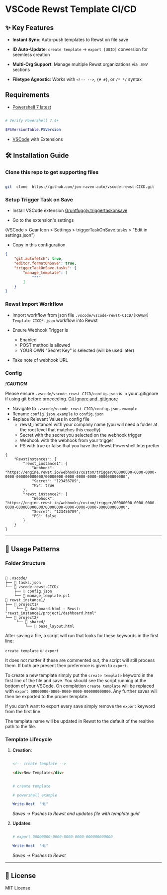 
# VSCode Rewst Template CI/CD

## ✨ Key Features

-  **Instant Sync**: Auto-push templates to Rewst on file save

-  **ID Auto-Update**: `create template` → `export [UUID]` conversion for seemless creation

-  **Multi-Org Support**: Manage multiple Rewst organizations via `.ENV` sections

-  **Filetype Agnostic**: Works with `<!-- -->`, `{# #}`, or `/* */` syntax
  

## Requirements

- [Powershell 7 latest](https://learn.microsoft.com/en-us/powershell/scripting/install/installing-powershell-on-windows?view=powershell-7.5)

```powershell

# Verify PowerShell 7.4+

$PSVersionTable.PSVersion

```

- [VSCode](https://code.visualstudio.com/) with Extensions

  
  

## 🛠️ Installation Guide

  

### Clone this repo to get supporting files

```bash

git  clone  https://github.com/jon-raven-auto/vscode-rewst-CICD.git

```

### Setup Trigger Task on Save

- Install VSCode extension [Gruntfuggly.triggertaskonsave](https://github.com/Gruntfuggly/triggertaskonsave) 

- Go to the extension's settings

(VSCode > Gear Icon > Settings > triggerTaskOnSave.tasks > "Edit in settings.json")

- Copy in this configuration

```json
{
    "git.autofetch": true,
    "editor.formatOnSave": true,
    "triggerTaskOnSave.tasks": {
        "manage_template": [
            "**"
        ]
    }
}
```

  

### Rewst Import Workflow

- Import workflow from json file `.vscode/vscode-rewst-CICD/[RAVEN] Template CICD*.json` workflow into Rewst

- Ensure Webhook Trigger is
    - Enabled
    - POST method is allowed
    - YOUR OWN "Secret Key" is selected (will be used later)

- Take note of webhook URL

  

### Config

***!CAUTION***

Please ensure `.vscode/vscode-rewst-CICD/config.json` is in your .gitignore if using git before proceeding. [Git Ignore and .gitignore](https://www.w3schools.com/git/git_ignore.asp)

  

- Navigate to `.vscode/vscode-rewst-CICD/config.json.example`
- Rename `config.json.example` to `config.json`
- Replace Relevant Values in config file
	- rewst_instance1 with your company name (you will need a folder at the root level that matches this exactly)
    - Secret with the secret you selected on the webhook trigger
    - Webhook with the webhook from your trigger
    - PS with true or false that you have the Rewst Powershell Interpretter

```
{
    "RewstInstances": {
        "rewst_instance1": {
            "Webhook": "https://engine.rewst.io/webhooks/custom/trigger/00000000-0000-0000-0000-000000000000/00000000-0000-0000-0000-000000000000",
            "Secret": "123456789",
            "PS": true
        },
        "rewst_instance2": {
            "Webhook": "https://engine.rewst.io/webhooks/custom/trigger/00000000-0000-0000-0000-000000000000/00000000-0000-0000-0000-000000000000",
            "Secret": "123456789",
            "PS": false
        }
    }
}
```

---

  

## 🧩 Usage Patterns

  

### Folder Structure

```

📁 .vscode/
├── 📄 tasks.json
└── 📁 vscode-rewst-CICD/
    ├── 📄 config.json
    └── 📄 manage_template.ps1
📁 rewst_instance1/
├── 📁 project1/
|    └── 📄 dashboard.html → Rewst: "rewst_instance1/project1/dashboard.html"
└── 📁 project2/
     └── 📁 shared/
         └── 📄 base_layout.html
```

  

After saving a file, a script will run that looks for these keywords in the first line:

  

`create template` or `export`

  

It does not matter if these are commented out, the script will still process them. If both are present then preference is given to `export`.

  

To create a new template simply put the `create template` keyword in the first line of the file and save. You should see the script running at the bottom of your VSCode. On completion `create template` will be replaced with `export 00000000-0000-0000-0000-000000000000`. Any further saves will then be exported to the proper template.

  

If you don't want to export every save simply remove the `export` keyword from the first line.

  

The template name will be updated in Rewst to the default of the realtive path to the file.

  
  
  

### Template Lifecycle

1.  **Creation**:

    ```html

    <!-- create template -->

    <div>New Template</div>

    ```

    

    ```powershell

    # create template

    # powershell example

    Write-Host  "Hi"

    ```

    *Saves → Pushes to Rewst and updates file with template guid*
2.  **Updates**:

    ```powershell

    # export 00000000-0000-0000-0000-000000000000

    Write-Host  "Hi"

    ```

    *Saves → Pushes to Rewst*
---

  

## 📜 License

MIT License